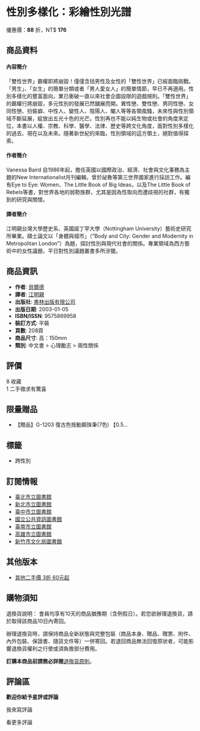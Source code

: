 # 性別多樣化：彩繪性別光譜

優惠價：**88** 折，NT$ **176**

## 商品資料

#### 內容簡介
「雙性世界」霸權即將崩毀！僅僅含括男性及女性的「雙性世界」已經面臨挑戰。「男生」、「女生」的簡單分類或者「男人愛女人」的簡單情節，早已不再適用。性別多樣化的豐富面向，業已衝破一直以來社會企圖設限的遊戲規則。「雙性世界」的霸權行將崩毀，多元性別的發展已然舖展而開。異性戀、雙性戀、男同性戀、女同性戀、扮裝癖、中性人、變性人、陰陽人、閹人等等各領風騷，未來性與性別領域不斷延展，綻放出五光十色的光芒。性別再也不能以純生物或社會的角度來定位，本書以人權、宗教、科學、醫學、法律、歷史等跨文化角度，面對性別多樣化的過去、現在以及未來。隨著新世紀的來臨，性別領域的這方領土，絕對值得探索。

#### 作者簡介
Vanessa Baird 自1986年起，擔任英國以國際政治、經濟、社會與文化事務為主題的New Internationalist月刊編輯，曾於祕魯等第三世界國家進行採訪工作。編有Eye to Eye: Women、The Little Book of Big Ideas，以及The Little Book of Rebels等書，對世界各地的弱勢族群，尤其是因為性取向而遭歧視的社群，有獨到的研究與關懷。

#### 譯者簡介
江明親台灣大學歷史系、英國諾丁罕大學（Nottingham University）藝術史研究所畢業。碩士論文以「身體與城市」（”Body and City: Gender and Modernity in Metropolitan London”）為題，探討性別與現代社會的關係。專業領域為西方藝術中的女性議題，平日對性別議題叢書多所涉獵。

## 商品資訊
-  **作者**: [貝爾德](#)
-  **譯者**: [江明親](#)
-  **出版社**: [書林出版有限公司](#)
-  **出版日期**: 2003-01-05
-  **ISBN/ISSN**: 9575869958
-  **裝訂方式**: 平裝
-  **頁數**: 208頁
-  **商品尺寸**: 高：150mm
-  **類別**: 中文書 > 心理勵志 > 兩性關係

## 評價
8 收藏  
1 二手徵求有驚喜

## 限量贈品
-   【贈品】G-1203 復古色按動鋼珠筆(7色) 【0.5...

## 標籤
- 跨性別

## 訂閱情報
-  [臺北市立圖書館](http://ebook.taaze.tw/middle/Library/Library.php?ISBN=9575869958)
-  [新北市立圖書館](https://webpac.tphcc.gov.tw/webpac/search.cfm?m=ss&k0=9575869958&t0=k&c0=and)
-  [臺中市立圖書館](#)
-  [國立公共資訊圖書館](http://ebook.taaze.tw/middle/Library/TCLibrary.php?ISBN=9575869958)
-  [臺南市立圖書館](#)
-  [高雄市立圖書館](http://ebook.taaze.tw/middle/Library/KSLibrary.php?ISBN=9575869958)
-  [新竹市文化局圖書館](#)

## 其他版本
-  [其他二手價 3折 60元起](https://www.taaze.tw/usedList.html?oid=11100215668)

## 購物須知
退換貨說明：
會員均享有10天的商品猶豫期（含例假日）。若您欲辦理退換貨，請於取得該商品10日內寄回。

辦理退換貨時，請保持商品全新狀態與完整包裝（商品本身、贈品、贈票、附件、內外包裝、保證書、隨貨文件等）一併寄回。若退回商品無法回復原狀者，可能影響退換貨權利之行使或須負擔部分費用。

**訂購本商品前請務必詳閱**[退換貨原則](https://www.taaze.tw/member_serviceCenter.html?qa_type=g#a1)。

## 評論區
**歡迎你給予星評或評論**

我來寫評論

看更多評論